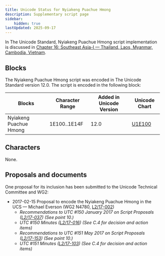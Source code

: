 ```yaml
---
title: Unicode Status for Nyiakeng Puachue Hmong
description: Supplementary script page
sidebar:
    hidden: true
lastUpdated: 2025-09-17
---
```


In The Unicode Standard, Nyiakeng Puachue Hmong script implementation is discussed in [Chapter 16: Southeast Asia-I — Thailand, Laos, Myanmar, Cambodia, Vietnam](https://www.unicode.org/versions/latest/core-spec/chapter-16/#G81876).

## Blocks

The Nyiakeng Puachue Hmong script was encoded in The Unicode Standard version 12.0. The script is encoded in the following block:

| Blocks | Character Range | Added in Unicode Version | Unicode Chart |
| ------ | --------------- | ------------------------ | ------------- |
| Nyiakeng Puachue Hmong | 1E100..1E14F | 12.0 | [U1E100](http://www.unicode.org/charts/PDF/U1E100.pdf) |

## Characters

None.

## Proposals and documents

One proposal for its inclusion has been submitted to the Unicode Technical Committee and WG2:
- 2017-02-15 Proposal to encode the Nyiakeng Puachue Hmong in the UCS — Michael Everson (WG2 N4780, [L2/17-002](http://www.unicode.org/cgi-bin/GetMatchingDocs.pl?L2/17-002))
  - _Recommendations to UTC #150 January 2017 on Script Proposals ([L2/17-037](http://www.unicode.org/L2/L2017/17037-script-ad-hoc.pdf)) (See point 10.)_
  - _UTC #150 Minutes ([L2/17-016](http://www.unicode.org/L2/L2017/17016.htm)) (See C.4 for decision and action items)_
  - _Recommendations to UTC #151 May 2017 on Script Proposals ([L2/17-153](http://www.unicode.org/cgi-bin/GetMatchingDocs.pl?L2/17-153)) (See point 10.)_
  - _UTC #151 Minutes ([L2/17-103](http://www.unicode.org/L2/L2017/17103.htm)) (See C.4 for decision and action items)_
